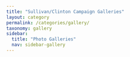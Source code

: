 ```yaml
---
title: "Sullivan/Clinton Campaign Galleries"
layout: category
permalink: /categories/gallery/
taxonomy: gallery
sidebar:
  title: "Photo Galleries"
  nav: sidebar-gallery
---
```

